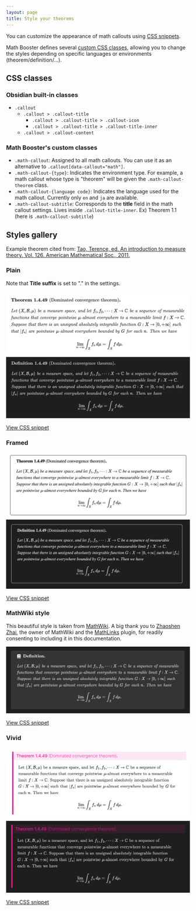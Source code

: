 ```yaml
---
layout: page
title: Style your theorems
---
```


You can customize the appearance of math callouts using [CSS snippets](https://help.obsidian.md/Extending+Obsidian/CSS+snippets).

Math Booster defines several [custom CSS classes](#math-boosters-custom-classes), allowing you to change the styles depending on specific languages or environments (theorem/definition/...).

## CSS classes

### Obsidian built-in classes

- `.callout`
  - `.callout > .callout-title`
    - `.callout > .callout-title > .callout-icon`
    - `.callout > .callout-title > .callout-title-inner`
  - `.callout > .callout-content`

### Math Booster's custom classes

- `.math-callout`: Assigned to all math callouts. You can use it as an alternative to `.callout[data-callout="math"]`.
- `.math-callout-{type}`: Indicates the environment type. For example, a math callout whose type is "theorem" will be given the `.math-callout-theorem` class.
- `.math-callout-{language code}`: Indicates the language used for the math callout. Currently only `en` and `ja` are available.
- `.math-callout-subtitle`: Corresponds to the **title** field in the math callout settings. Lives inside `.callout-title-inner`. Ex) Theorem 1.1 (here is `.math-callout-subtitle`)

## Styles gallery

Example theorem cited from: [Tao, Terence, ed. An introduction to measure theory. Vol. 126. American Mathematical Soc., 2011.](https://terrytao.files.wordpress.com/2012/12/gsm-126-tao5-measure-book.pdf)

### Plain

Note that **Title suffix** is set to "." in the settings.

![Plain light](fig/plain.png)
![Plain dark](fig/plain-dark.png)

[View CSS snippet](https://github.com/RyotaUshio/obsidian-math-booster/blob/master/docs/styles/plain.css)

### Framed

![Framed](fig/framed.png)
![Framed dark](fig/framed-dark.png)

[View CSS snippet](https://github.com/RyotaUshio/obsidian-math-booster/blob/master/docs/styles/framed.css)

### MathWiki style

This beautiful style is taken from [MathWiki](https://github.com/zhaoshenzhai/MathWiki). A big thank you to [Zhaoshen Zhai](https://github.com/zhaoshenzhai), the owner of MathWiki and the [MathLinks](obsidian://show-plugin?id=mathlinks) plugin, for readily consenting to including it in this documentation.


![MathWiki style](fig/mathwiki.png)

[View CSS snippet](https://github.com/RyotaUshio/obsidian-math-booster/blob/master/docs/styles/mathwiki.css)

### Vivid

![Vivid light](fig/vivid-light.png)
![Vivid dark](fig/vivid-dark.png)

[View CSS snippet](https://github.com/RyotaUshio/obsidian-math-booster/blob/master/docs/styles/vivid.css)
